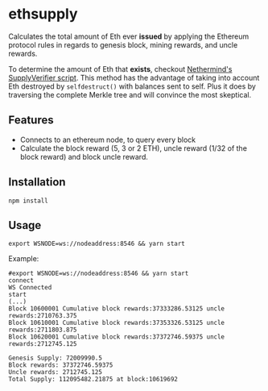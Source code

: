 # ethsupply
Calculates the total amount of Eth ever **issued** by applying the Ethereum protocol rules in regards to genesis block, mining rewards, and uncle rewards. 

To determine the amount of Eth that **exists**, checkout [Nethermind's SupplyVerifier script](https://docs.nethermind.io/nethermind/guides-and-helpers/custom-analytic-tools). This method has the advantage of taking into account Eth destroyed by `selfdestruct()` with balances sent to self. Plus it does by traversing the complete Merkle tree and will convince the most skeptical. 

## Features
- Connects to an ethereum node, to query every block
- Calculate the block reward (5, 3 or 2 ETH), uncle reward (1/32 of the block reward) and block uncle reward.
 

## Installation
`npm install`

## Usage
`export WSNODE=ws://nodeaddress:8546 && yarn start` 

Example:
```
#export WSNODE=ws://nodeaddress:8546 && yarn start
connect
WS Connected
start
(...)
Block 10600001 Cumulative block rewards:37333286.53125 uncle rewards:2710763.375
Block 10610001 Cumulative block rewards:37353326.53125 uncle rewards:2711803.875
Block 10620001 Cumulative block rewards:37372746.59375 uncle rewards:2712745.125

Genesis Supply: 72009990.5
Block rewards: 37372746.59375
Uncle rewards: 2712745.125
Total Supply: 112095482.21875 at block:10619692
```
